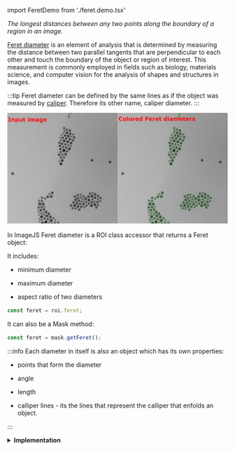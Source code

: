 import FeretDemo from './feret.demo.tsx'

_The longest distances between any two points along the boundary of a region in an image._

[Feret diameter](https://en.wikipedia.org/wiki/Feret_diameter 'wikipedia link on feret diameter') is an element of analysis that is determined by measuring the distance between two parallel tangents that are perpendicular to each other and touch the boundary of the object or region of interest.
This measurement is commonly employed in fields such as biology, materials science, and computer vision for the analysis of shapes and structures in images.

:::tip
Feret diameter can be defined by the same lines as if the object was measured by [caliper](https://en.wikipedia.org/wiki/Calipers 'wikipedia link on caliper'). Therefore its other name, caliper diameter.
:::

![Feret output](./img/inputOutputFeret.png)

In ImageJS Feret diameter is a ROI class accessor that returns a Feret object:

It includes:

- minimum diameter

- maximum diameter

- aspect ratio of two diameters

```ts
const feret = roi.feret;
```

It can also be a Mask method:

```ts
const feret = mask.getFeret();
```

:::info
Each diameter in itself is also an object which has its own properties:

- points that form the diameter

- angle

- length

- calliper lines - its the lines that represent the calliper that enfolds an object.

:::

<details><summary><b>Implementation</b></summary>

Here's how Feret diameter is calculated in ImageJS:

_Finding convex hull points_: the fact that searched points belong to convex hull significantly facilitate Feret's diameter's search. Here, a preexisting convex hull method is implemented.(see [convex hull page](./Convex%20Hull.md 'internal link on convex hull') for more information).

_Rotating an object_: an object gets rotated parallel to the X-axis. It allows finding tilt angles of the diameters. After all the data is found, it just gets rotated back by the same angle to get actual result.

_Calculating maximum distance between points_: the algorithm iterates through each point and looks for the biggest distance between other points of convex hull. For the minimum diameter it also compares it with the previous maximum value and if it is smaller, it becomes new current minimum diameter.
For maximum diameter it just calculates the maximum distance between points of convex hull.

_Finding caliper lines_: First, region's extreme values are found among rotated points. For minimum these are X values, for maximum - Y values. After that, lines can be found rather easily. For minimum caliper lines lines have a common Y coordinate with feret points and they are situated at the extremities of an object, which is also easy to obtain, since the object is rotated. Same process for maximum diameter, but this time, it's an X coordinate which is common.

</details>
